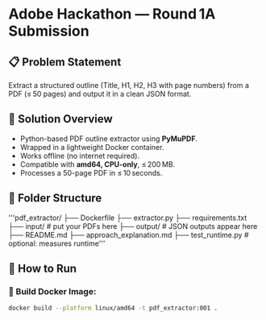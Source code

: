 # Adobe Hackathon — Round 1A Submission

## 📋 Problem Statement
Extract a structured outline (Title, H1, H2, H3 with page numbers) from a PDF (≤ 50 pages) and output it in a clean JSON format.

## 🧰 Solution Overview
- Python-based PDF outline extractor using **PyMuPDF**.
- Wrapped in a lightweight Docker container.
- Works offline (no internet required).
- Compatible with **amd64, CPU-only**, ≤ 200 MB.
- Processes a 50-page PDF in ≤ 10 seconds.

## 📂 Folder Structure

'''pdf_extractor/
├── Dockerfile
├── extractor.py
├── requirements.txt
├── input/                # put your PDFs here
├── output/               # JSON outputs appear here
├── README.md
├── approach_explanation.md
├── test_runtime.py       # optional: measures runtime'''


## 🚀 How to Run

### 📄 Build Docker Image:
```bash
docker build --platform linux/amd64 -t pdf_extractor:001 .


